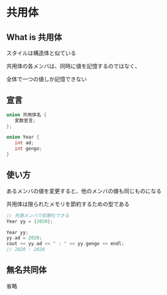 # 共用体



## What is 共用体

スタイルは構造体と似ている

共用体の各メンバは、同時に値を記憶するのではなく、

全体で一つの値しか記憶できない



## 宣言

```c++
union 共用体名 {
   変数宣言;
};

union Year {
   int ad;
   int gengo;
}
```



## 使い方

あるメンバの値を変更すると、他のメンバの値も同じものになる

共用体は限られたメモリを節約するための型である

```c++
// 先頭メンバで初期化できる
Year yy = {2020};

Year yy;
yy.ad = 2020;
cout << yy.ad << " : " << yy.gengo << endl;
// 2020 : 2020
```



## 無名共同体

省略


















